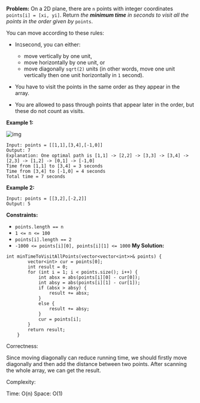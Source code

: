 **Problem:**
On a 2D plane, there are `n` points with integer coordinates `points[i] = [xi, yi]`. Return *the **minimum time** in seconds to visit all the points in the order given by* `points`.

You can move according to these rules:

- In``1``second, you can either:

  - move vertically by one unit,
  - move horizontally by one unit, or
  - move diagonally `sqrt(2)` units (in other words, move one unit vertically then one unit horizontally in `1` second).

- You have to visit the points in the same order as they appear in the array.

- You are allowed to pass through points that appear later in the order, but these do not count as visits.

 

**Example 1:**

![img](https://assets.leetcode.com/uploads/2019/11/14/1626_example_1.PNG)

```
Input: points = [[1,1],[3,4],[-1,0]]
Output: 7
Explanation: One optimal path is [1,1] -> [2,2] -> [3,3] -> [3,4] -> [2,3] -> [1,2] -> [0,1] -> [-1,0]   
Time from [1,1] to [3,4] = 3 seconds 
Time from [3,4] to [-1,0] = 4 seconds
Total time = 7 seconds
```

**Example 2:**

```
Input: points = [[3,2],[-2,2]]
Output: 5
```

 

**Constraints:**

- `points.length == n`
- `1 <= n <= 100`
- `points[i].length == 2`
- `-1000 <= points[i][0], points[i][1] <= 1000`
**My Solution:**
```
int minTimeToVisitAllPoints(vector<vector<int>>& points) {
        vector<int> cur = points[0];
        int result = 0;
        for (int i = 1; i < points.size(); i++) {
            int absx = abs(points[i][0] - cur[0]);
            int absy = abs(points[i][1] - cur[1]);
            if (absx > absy) {
                result += absx;
            }
            else {
                result += absy;
            }
            cur = points[i];
        }
        return result;
    }
```
Correctness:

Since moving diagonally can reduce running time, we should firstly move diagonally and then add the distance between two points. After scanning the whole array, we can get the result.

Complexity:

Time: O(n)
Space: O(1)